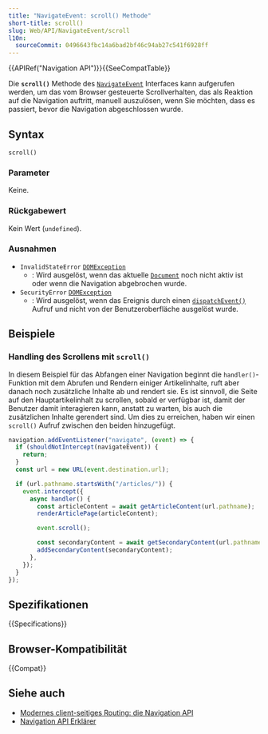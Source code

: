 ```yaml
---
title: "NavigateEvent: scroll() Methode"
short-title: scroll()
slug: Web/API/NavigateEvent/scroll
l10n:
  sourceCommit: 0496643fbc14a6bad2bf46c94ab27c541f6928ff
---
```


{{APIRef("Navigation API")}}{{SeeCompatTable}}

Die **`scroll()`** Methode des [`NavigateEvent`](/de/docs/Web/API/NavigateEvent) Interfaces kann aufgerufen werden, um das vom Browser gesteuerte Scrollverhalten, das als Reaktion auf die Navigation auftritt, manuell auszulösen, wenn Sie möchten, dass es passiert, bevor die Navigation abgeschlossen wurde.

## Syntax

```js-nolint
scroll()
```

### Parameter

Keine.

### Rückgabewert

Kein Wert (`undefined`).

### Ausnahmen

- `InvalidStateError` [`DOMException`](/de/docs/Web/API/DOMException)
  - : Wird ausgelöst, wenn das aktuelle [`Document`](/de/docs/Web/API/Document) noch nicht aktiv ist oder wenn die Navigation abgebrochen wurde.
- `SecurityError` [`DOMException`](/de/docs/Web/API/DOMException)
  - : Wird ausgelöst, wenn das Ereignis durch einen [`dispatchEvent()`](/de/docs/Web/API/EventTarget/dispatchEvent) Aufruf und nicht von der Benutzeroberfläche ausgelöst wurde.

## Beispiele

### Handling des Scrollens mit `scroll()`

In diesem Beispiel für das Abfangen einer Navigation beginnt die `handler()`-Funktion mit dem Abrufen und Rendern einiger Artikelinhalte, ruft aber danach noch zusätzliche Inhalte ab und rendert sie. Es ist sinnvoll, die Seite auf den Hauptartikelinhalt zu scrollen, sobald er verfügbar ist, damit der Benutzer damit interagieren kann, anstatt zu warten, bis auch die zusätzlichen Inhalte gerendert sind. Um dies zu erreichen, haben wir einen `scroll()` Aufruf zwischen den beiden hinzugefügt.

```js
navigation.addEventListener("navigate", (event) => {
  if (shouldNotIntercept(navigateEvent)) {
    return;
  }
  const url = new URL(event.destination.url);

  if (url.pathname.startsWith("/articles/")) {
    event.intercept({
      async handler() {
        const articleContent = await getArticleContent(url.pathname);
        renderArticlePage(articleContent);

        event.scroll();

        const secondaryContent = await getSecondaryContent(url.pathname);
        addSecondaryContent(secondaryContent);
      },
    });
  }
});
```

## Spezifikationen

{{Specifications}}

## Browser-Kompatibilität

{{Compat}}

## Siehe auch

- [Modernes client-seitiges Routing: die Navigation API](https://developer.chrome.com/docs/web-platform/navigation-api/)
- [Navigation API Erklärer](https://github.com/WICG/navigation-api/blob/main/README.md)
